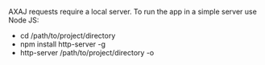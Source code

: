 AXAJ requests require a local server. 
To run the app in a simple server use Node JS:
* cd /path/to/project/directory
* npm install http-server -g
* http-server /path/to/project/directory -o